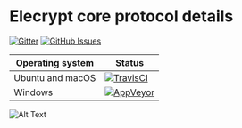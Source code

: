 # Elecrypt core protocol details

[![Gitter](https://img.shields.io/gitter/room/nwjs/nw.js.svg)](https://gitter.im/cloudbank-github/)
[![GitHub Issues](https://img.shields.io/badge/open%20issues-0-yellow.svg)](https://github.com/omgbbqhaxx/CloudBank/issues)


Operating system | Status
---------------- | ----------
Ubuntu and macOS | [![TravisCI](https://img.shields.io/badge/build-passing-brightgreen.svg)](https://arduino-esp8266.readthedocs.io/en/latest/installing.html)
Windows          | [![AppVeyor](https://img.shields.io/badge/build-passing-brightgreen.svg)](https://arduino-esp8266.readthedocs.io/en/latest/installing.html)



![Alt Text](media/charge.gif)
